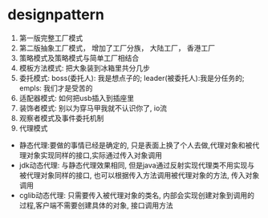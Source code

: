 # designpattern
1. 第一版完整工厂模式
2. 第二版抽象工厂模式， 增加了工厂分族， 大陆工厂， 香港工厂
3. 策略模式及策略模式与简单工厂相结合
4. 模板方法模式: 把大象装到冰箱里共分几步
5. 委托模式: boss(委托人): 我是想点子的;  leader(被委托人):我是分任务的; empls: 我们才是受苦的
6. 适配器模式: 如何把usb插入到插座里
7. 装饰者模式: 别以为穿马甲我就不认识你了, io流
8. 观察者模式及事件委托机制
9. 代理模式
+ 静态代理:要做的事情已经是确定的, 只是表面上换了个人去做,代理对象和被代理对象实现同样的接口,实际通过传入对象调用
+ jdk动态代理: 与静态代理效果相同, 但是java通过反射实现代理类不用实现与被代理对象同样的接口, 也可以根据传入方法调用被代理对象的方法, 传入对象调用
+ cglib动态代理: 只需要传入被代理对象的类名, 内部会实现创建对象到调用的过程,客户端不需要创建具体的对象, 接口调用方法
